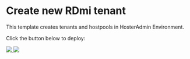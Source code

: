 # Create new RDmi tenant

This template creates tenants and hostpools in HosterAdmin Environment.


Click the button below to deploy:

<a href="https://portal.azure.com/#create/Microsoft.Template/uri/https%3A%2F%2Fraw.githubusercontent.com%2FAzure%2FRDS-Templates%2Fmaster%2Frdmi-peopletech%2FCreate%20new%20RDmi%20tenant%2FmainTemplate.json" target="_blank">
    <img src="http://azuredeploy.net/deploybutton.png"/>
</a>
<a href="http://armviz.io/#/?load=https%3A%2F%2Fraw.githubusercontent.com%2FAzure%2FRDS-Templates%2Fmaster%2Frdmi-peopletech%2FCreate%20new%20RDmi%20tenant%2FmainTemplate.json" target="_blank">
    <img src="http://armviz.io/visualizebutton.png"/>
</a>